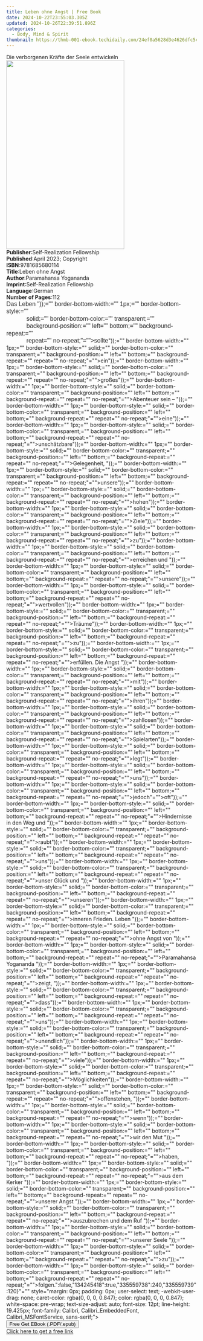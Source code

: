 ```yaml
---
title: Leben ohne Angst | Free Book
date: 2024-10-22T23:55:03.305Z
updated: 2024-10-26T22:39:51.896Z
categories:
  - Body, Mind & Spirit
thumbnail: https://thmb-001-ebook.techidaily.com/24ef0a5628d3e4626dfc5c8d69677e8e4599262b31b677d5f252906e4bb52bc0.jpg
---
```

<main id="book-container">
  <div class="flex flex-col">
    <div class="book-brief flex-1 py-6 px-4 sm:p-6 md:py-10 md:px-8">
      <!-- brief-->
      <div class="book-brief-main">
        Die verborgenen Kräfte der Seele entwickeln
      </div>
    </div>
    <div
      class="book-meta-info flex-1 grid gap-4 col-start-1 col-end-3 row-start-1 sm:mb-6 sm:grid-cols-4 lg:gap-6 lg:col-start-2 lg:row-end-6 lg:row-span-6 lg:mb-0"
    >
      <div
        class="book-meta-info-left place-content-center mt-4 p-4 text-sm leading-6 col-start-2 col-span-2 dark:text-slate-400"
      >
        <img
          class="w-full h-500 object-cover rounded-lg sm:h-255 sm:col-span-2 lg:col-span-full"
          src="https://img-001-ebook.techidaily.com/3a0c5f275c8f64d6d5b90035a1e5d754461044d3d2dd6bd0b51eb905692ae1aa.jpg"
          alt=""
          width="312"
          height="500"
        />
      </div>
      <div
        class="book-meta-info-right mt-2 col-start-1 row-start-2 col-span-3 self-center"
      >
        <!-- meta data  -->
        <div class="flex flex-col px-4 md:px-8">
          <div class="flex-1">
            <strong>Publisher</strong>:<span class="px-2"
              >Self-Realization Fellowship</span
            >
          </div>
          <div class="flex-1">
            <strong>Published</strong>:<span class="px-2"
              >April 2023; Copyright</span
            >
          </div>
          <div class="flex-1">
            <strong>ISBN</strong>:<span class="px-2">9781685680114</span>
          </div>
          <div class="flex-1">
            <strong>Title</strong>:<span class="px-2">Leben ohne Angst</span>
          </div>
          <div class="flex-1">
            <strong>Author</strong>:<span class="px-2"
              >Paramahansa Yogananda</span
            >
          </div>
          <div class="flex-1">
            <strong>Imprint</strong>:<span class="px-2"
              >Self-Realization Fellowship</span
            >
          </div>
          <div class="flex-1">
            <strong>Language</strong>:<span class="px-2">German</span>
          </div>
          <div class="flex-1">
            <strong>Number of Pages</strong>:<span class="px-2">112</span>
          </div>
        </div>
      </div>
    </div>
    <div class="book-description flex-1 py-6 px-4 sm:p-6 md:py-10 md:px-8">
      <div class="book-description-main">
        <div accordion-content="" id="description">
          <span
            data-contrast="auto"
            xml:lang="EN-US"
            lang="EN-US"
            class="TextRun SCXW56554725 BCX4"
            style="
              margin: 0px;
              padding: 0px;
              user-select: text;
              -webkit-user-drag: none;
              caret-color: rgba(0, 0, 0, 0.847);
              color: rgba(0, 0, 0, 0.847);
              white-space: pre-wrap;
              text-size-adjust: auto;
              font-size: 12pt;
              line-height: 19.425px;
              font-family: Calibri, Calibri_EmbeddedFont, Calibri_MSFontService,
                sans-serif;
              font-variant-ligatures: none !important;
            "
            ><span
              class="NormalTextRun SCXW56554725 BCX4"
              style="
                margin: 0px;
                padding: 0px;
                user-select: text;
                -webkit-user-drag: none;
              "
              >Das Leben </span
            >"));="" border-bottom-width:="" 1px;="" border-bottom-style:=""
            solid;="" border-bottom-color:="" transparent;=""
            background-position:="" left="" bottom;="" background-repeat:=""
            repeat="" no-repeat;"=""&gt;sollte</span
          ><span
            class="NormalTextRun SCXW56554725 BCX4"
            style="
              margin: 0px;
              padding: 0px;
              user-select: text;
              -webkit-user-drag: none;
            "
          ></span
          >"));="" border-bottom-width:="" 1px;="" border-bottom-style:=""
          solid;="" border-bottom-color:="" transparent;=""
          background-position:="" left="" bottom;="" background-repeat:=""
          repeat="" no-repeat;"=""&gt;ein<span
            class="NormalTextRun SCXW56554725 BCX4"
            style="
              margin: 0px;
              padding: 0px;
              user-select: text;
              -webkit-user-drag: none;
            "
          ></span
          >"));="" border-bottom-width:="" 1px;="" border-bottom-style:=""
          solid;="" border-bottom-color:="" transparent;=""
          background-position:="" left="" bottom;="" background-repeat:=""
          repeat="" no-repeat;"=""&gt;großes<span
            class="NormalTextRun SCXW56554725 BCX4"
            style="
              margin: 0px;
              padding: 0px;
              user-select: text;
              -webkit-user-drag: none;
            "
          ></span
          >"));="" border-bottom-width:="" 1px;="" border-bottom-style:=""
          solid;="" border-bottom-color:="" transparent;=""
          background-position:="" left="" bottom;="" background-repeat:=""
          repeat="" no-repeat;"=""&gt;Abenteuer<span
            class="NormalTextRun SCXW56554725 BCX4"
            style="
              margin: 0px;
              padding: 0px;
              user-select: text;
              -webkit-user-drag: none;
            "
          >
            sein – </span
          >"));="" border-bottom-width:="" 1px;="" border-bottom-style:=""
          solid;="" border-bottom-color:="" transparent;=""
          background-position:="" left="" bottom;="" background-repeat:=""
          repeat="" no-repeat;"=""&gt;eine<span
            class="NormalTextRun SCXW56554725 BCX4"
            style="
              margin: 0px;
              padding: 0px;
              user-select: text;
              -webkit-user-drag: none;
            "
          ></span
          >"));="" border-bottom-width:="" 1px;="" border-bottom-style:=""
          solid;="" border-bottom-color:="" transparent;=""
          background-position:="" left="" bottom;="" background-repeat:=""
          repeat="" no-repeat;"=""&gt;unschätzbare<span
            class="NormalTextRun SCXW56554725 BCX4"
            style="
              margin: 0px;
              padding: 0px;
              user-select: text;
              -webkit-user-drag: none;
            "
          ></span
          >"));="" border-bottom-width:="" 1px;="" border-bottom-style:=""
          solid;="" border-bottom-color:="" transparent;=""
          background-position:="" left="" bottom;="" background-repeat:=""
          repeat="" no-repeat;"=""&gt;Gelegenheit<span
            class="NormalTextRun SCXW56554725 BCX4"
            style="
              margin: 0px;
              padding: 0px;
              user-select: text;
              -webkit-user-drag: none;
            "
            >, </span
          >"));="" border-bottom-width:="" 1px;="" border-bottom-style:=""
          solid;="" border-bottom-color:="" transparent;=""
          background-position:="" left="" bottom;="" background-repeat:=""
          repeat="" no-repeat;"=""&gt;unsere<span
            class="NormalTextRun SCXW56554725 BCX4"
            style="
              margin: 0px;
              padding: 0px;
              user-select: text;
              -webkit-user-drag: none;
            "
          ></span
          >"));="" border-bottom-width:="" 1px;="" border-bottom-style:=""
          solid;="" border-bottom-color:="" transparent;=""
          background-position:="" left="" bottom;="" background-repeat:=""
          repeat="" no-repeat;"=""&gt;hohen<span
            class="NormalTextRun SCXW56554725 BCX4"
            style="
              margin: 0px;
              padding: 0px;
              user-select: text;
              -webkit-user-drag: none;
            "
          ></span
          >"));="" border-bottom-width:="" 1px;="" border-bottom-style:=""
          solid;="" border-bottom-color:="" transparent;=""
          background-position:="" left="" bottom;="" background-repeat:=""
          repeat="" no-repeat;"=""&gt;Ziele<span
            class="NormalTextRun SCXW56554725 BCX4"
            style="
              margin: 0px;
              padding: 0px;
              user-select: text;
              -webkit-user-drag: none;
            "
          ></span
          >"));="" border-bottom-width:="" 1px;="" border-bottom-style:=""
          solid;="" border-bottom-color:="" transparent;=""
          background-position:="" left="" bottom;="" background-repeat:=""
          repeat="" no-repeat;"=""&gt;zu<span
            class="NormalTextRun SCXW56554725 BCX4"
            style="
              margin: 0px;
              padding: 0px;
              user-select: text;
              -webkit-user-drag: none;
            "
          ></span
          >"));="" border-bottom-width:="" 1px;="" border-bottom-style:=""
          solid;="" border-bottom-color:="" transparent;=""
          background-position:="" left="" bottom;="" background-repeat:=""
          repeat="" no-repeat;"=""&gt;erreichen<span
            class="NormalTextRun SCXW56554725 BCX4"
            style="
              margin: 0px;
              padding: 0px;
              user-select: text;
              -webkit-user-drag: none;
            "
          >
            und </span
          >"));="" border-bottom-width:="" 1px;="" border-bottom-style:=""
          solid;="" border-bottom-color:="" transparent;=""
          background-position:="" left="" bottom;="" background-repeat:=""
          repeat="" no-repeat;"=""&gt;unsere<span
            class="NormalTextRun SCXW56554725 BCX4"
            style="
              margin: 0px;
              padding: 0px;
              user-select: text;
              -webkit-user-drag: none;
            "
          ></span
          >"));="" border-bottom-width:="" 1px;="" border-bottom-style:=""
          solid;="" border-bottom-color:="" transparent;=""
          background-position:="" left="" bottom;="" background-repeat:=""
          repeat="" no-repeat;"=""&gt;wertvollen<span
            class="NormalTextRun SCXW56554725 BCX4"
            style="
              margin: 0px;
              padding: 0px;
              user-select: text;
              -webkit-user-drag: none;
            "
          ></span
          >"));="" border-bottom-width:="" 1px;="" border-bottom-style:=""
          solid;="" border-bottom-color:="" transparent;=""
          background-position:="" left="" bottom;="" background-repeat:=""
          repeat="" no-repeat;"=""&gt;Träume<span
            class="NormalTextRun SCXW56554725 BCX4"
            style="
              margin: 0px;
              padding: 0px;
              user-select: text;
              -webkit-user-drag: none;
            "
          ></span
          >"));="" border-bottom-width:="" 1px;="" border-bottom-style:=""
          solid;="" border-bottom-color:="" transparent;=""
          background-position:="" left="" bottom;="" background-repeat:=""
          repeat="" no-repeat;"=""&gt;zu<span
            class="NormalTextRun SCXW56554725 BCX4"
            style="
              margin: 0px;
              padding: 0px;
              user-select: text;
              -webkit-user-drag: none;
            "
          ></span
          >"));="" border-bottom-width:="" 1px;="" border-bottom-style:=""
          solid;="" border-bottom-color:="" transparent;=""
          background-position:="" left="" bottom;="" background-repeat:=""
          repeat="" no-repeat;"=""&gt;erfüllen<span
            class="NormalTextRun SCXW56554725 BCX4"
            style="
              margin: 0px;
              padding: 0px;
              user-select: text;
              -webkit-user-drag: none;
            "
            >. Die Angst </span
          >"));="" border-bottom-width:="" 1px;="" border-bottom-style:=""
          solid;="" border-bottom-color:="" transparent;=""
          background-position:="" left="" bottom;="" background-repeat:=""
          repeat="" no-repeat;"=""&gt;mit<span
            class="NormalTextRun SCXW56554725 BCX4"
            style="
              margin: 0px;
              padding: 0px;
              user-select: text;
              -webkit-user-drag: none;
            "
          ></span
          >"));="" border-bottom-width:="" 1px;="" border-bottom-style:=""
          solid;="" border-bottom-color:="" transparent;=""
          background-position:="" left="" bottom;="" background-repeat:=""
          repeat="" no-repeat;"=""&gt;ihren<span
            class="NormalTextRun SCXW56554725 BCX4"
            style="
              margin: 0px;
              padding: 0px;
              user-select: text;
              -webkit-user-drag: none;
            "
          ></span
          >"));="" border-bottom-width:="" 1px;="" border-bottom-style:=""
          solid;="" border-bottom-color:="" transparent;=""
          background-position:="" left="" bottom;="" background-repeat:=""
          repeat="" no-repeat;"=""&gt;zahllosen<span
            class="NormalTextRun SCXW56554725 BCX4"
            style="
              margin: 0px;
              padding: 0px;
              user-select: text;
              -webkit-user-drag: none;
            "
          ></span
          >"));="" border-bottom-width:="" 1px;="" border-bottom-style:=""
          solid;="" border-bottom-color:="" transparent;=""
          background-position:="" left="" bottom;="" background-repeat:=""
          repeat="" no-repeat;"=""&gt;Spielarten<span
            class="NormalTextRun SCXW56554725 BCX4"
            style="
              margin: 0px;
              padding: 0px;
              user-select: text;
              -webkit-user-drag: none;
            "
          ></span
          >"));="" border-bottom-width:="" 1px;="" border-bottom-style:=""
          solid;="" border-bottom-color:="" transparent;=""
          background-position:="" left="" bottom;="" background-repeat:=""
          repeat="" no-repeat;"=""&gt;legt<span
            class="NormalTextRun SCXW56554725 BCX4"
            style="
              margin: 0px;
              padding: 0px;
              user-select: text;
              -webkit-user-drag: none;
            "
          ></span
          >"));="" border-bottom-width:="" 1px;="" border-bottom-style:=""
          solid;="" border-bottom-color:="" transparent;=""
          background-position:="" left="" bottom;="" background-repeat:=""
          repeat="" no-repeat;"=""&gt;uns<span
            class="NormalTextRun SCXW56554725 BCX4"
            style="
              margin: 0px;
              padding: 0px;
              user-select: text;
              -webkit-user-drag: none;
            "
          ></span
          >"));="" border-bottom-width:="" 1px;="" border-bottom-style:=""
          solid;="" border-bottom-color:="" transparent;=""
          background-position:="" left="" bottom;="" background-repeat:=""
          repeat="" no-repeat;"=""&gt;jedoch<span
            class="NormalTextRun SCXW56554725 BCX4"
            style="
              margin: 0px;
              padding: 0px;
              user-select: text;
              -webkit-user-drag: none;
            "
          ></span
          >"=""&gt;oft<span
            class="NormalTextRun SCXW56554725 BCX4"
            style="
              margin: 0px;
              padding: 0px;
              user-select: text;
              -webkit-user-drag: none;
            "
          ></span
          >"));="" border-bottom-width:="" 1px;="" border-bottom-style:=""
          solid;="" border-bottom-color:="" transparent;=""
          background-position:="" left="" bottom;="" background-repeat:=""
          repeat="" no-repeat;"=""&gt;Hindernisse<span
            class="NormalTextRun SCXW56554725 BCX4"
            style="
              margin: 0px;
              padding: 0px;
              user-select: text;
              -webkit-user-drag: none;
            "
          >
            in den Weg und </span
          >"));="" border-bottom-width:="" 1px;="" border-bottom-style:=""
          solid;="" border-bottom-color:="" transparent;=""
          background-position:="" left="" bottom;="" background-repeat:=""
          repeat="" no-repeat;"=""&gt;raubt<span
            class="NormalTextRun SCXW56554725 BCX4"
            style="
              margin: 0px;
              padding: 0px;
              user-select: text;
              -webkit-user-drag: none;
            "
          ></span
          >"));="" border-bottom-width:="" 1px;="" border-bottom-style:=""
          solid;="" border-bottom-color:="" transparent;=""
          background-position:="" left="" bottom;="" background-repeat:=""
          repeat="" no-repeat;"=""&gt;uns<span
            class="NormalTextRun SCXW56554725 BCX4"
            style="
              margin: 0px;
              padding: 0px;
              user-select: text;
              -webkit-user-drag: none;
            "
          ></span
          >"));="" border-bottom-width:="" 1px;="" border-bottom-style:=""
          solid;="" border-bottom-color:="" transparent;=""
          background-position:="" left="" bottom;="" background-repeat:=""
          repeat="" no-repeat;"=""&gt;unser<span
            class="NormalTextRun SCXW56554725 BCX4"
            style="
              margin: 0px;
              padding: 0px;
              user-select: text;
              -webkit-user-drag: none;
            "
          >
            Glück und </span
          >"));="" border-bottom-width:="" 1px;="" border-bottom-style:=""
          solid;="" border-bottom-color:="" transparent;=""
          background-position:="" left="" bottom;="" background-repeat:=""
          repeat="" no-repeat;"=""&gt;unseren<span
            class="NormalTextRun SCXW56554725 BCX4"
            style="
              margin: 0px;
              padding: 0px;
              user-select: text;
              -webkit-user-drag: none;
            "
          ></span
          >"));="" border-bottom-width:="" 1px;="" border-bottom-style:=""
          solid;="" border-bottom-color:="" transparent;=""
          background-position:="" left="" bottom;="" background-repeat:=""
          repeat="" no-repeat;"=""&gt;inneren<span
            class="NormalTextRun SCXW56554725 BCX4"
            style="
              margin: 0px;
              padding: 0px;
              user-select: text;
              -webkit-user-drag: none;
            "
          >
            Frieden. Leben </span
          >"));="" border-bottom-width:="" 1px;="" border-bottom-style:=""
          solid;="" border-bottom-color:="" transparent;=""
          background-position:="" left="" bottom;="" background-repeat:=""
          repeat="" no-repeat;"=""&gt;ohne<span
            class="NormalTextRun SCXW56554725 BCX4"
            style="
              margin: 0px;
              padding: 0px;
              user-select: text;
              -webkit-user-drag: none;
            "
          >
            Angst von </span
          >"));="" border-bottom-width:="" 1px;="" border-bottom-style:=""
          solid;="" border-bottom-color:="" transparent;=""
          background-position:="" left="" bottom;="" background-repeat:=""
          repeat="" no-repeat;"=""&gt;Paramahansa<span
            class="NormalTextRun SCXW56554725 BCX4"
            style="
              margin: 0px;
              padding: 0px;
              user-select: text;
              -webkit-user-drag: none;
            "
          >
            Yogananda </span
          >"));="" border-bottom-width:="" 1px;="" border-bottom-style:=""
          solid;="" border-bottom-color:="" transparent;=""
          background-position:="" left="" bottom;="" background-repeat:=""
          repeat="" no-repeat;"=""&gt;zeigt<span
            class="NormalTextRun SCXW56554725 BCX4"
            style="
              margin: 0px;
              padding: 0px;
              user-select: text;
              -webkit-user-drag: none;
            "
            >, </span
          >"));="" border-bottom-width:="" 1px;="" border-bottom-style:=""
          solid;="" border-bottom-color:="" transparent;=""
          background-position:="" left="" bottom;="" background-repeat:=""
          repeat="" no-repeat;"=""&gt;dass<span
            class="NormalTextRun SCXW56554725 BCX4"
            style="
              margin: 0px;
              padding: 0px;
              user-select: text;
              -webkit-user-drag: none;
            "
          ></span
          >"));="" border-bottom-width:="" 1px;="" border-bottom-style:=""
          solid;="" border-bottom-color:="" transparent;=""
          background-position:="" left="" bottom;="" background-repeat:=""
          repeat="" no-repeat;"=""&gt;uns<span
            class="NormalTextRun SCXW56554725 BCX4"
            style="
              margin: 0px;
              padding: 0px;
              user-select: text;
              -webkit-user-drag: none;
            "
          ></span
          >"));="" border-bottom-width:="" 1px;="" border-bottom-style:=""
          solid;="" border-bottom-color:="" transparent;=""
          background-position:="" left="" bottom;="" background-repeat:=""
          repeat="" no-repeat;"=""&gt;unendlich<span
            class="NormalTextRun SCXW56554725 BCX4"
            style="
              margin: 0px;
              padding: 0px;
              user-select: text;
              -webkit-user-drag: none;
            "
          ></span
          >"));="" border-bottom-width:="" 1px;="" border-bottom-style:=""
          solid;="" border-bottom-color:="" transparent;=""
          background-position:="" left="" bottom;="" background-repeat:=""
          repeat="" no-repeat;"=""&gt;viele<span
            class="NormalTextRun SCXW56554725 BCX4"
            style="
              margin: 0px;
              padding: 0px;
              user-select: text;
              -webkit-user-drag: none;
            "
          ></span
          >"));="" border-bottom-width:="" 1px;="" border-bottom-style:=""
          solid;="" border-bottom-color:="" transparent;=""
          background-position:="" left="" bottom;="" background-repeat:=""
          repeat="" no-repeat;"=""&gt;Möglichkeiten<span
            class="NormalTextRun SCXW56554725 BCX4"
            style="
              margin: 0px;
              padding: 0px;
              user-select: text;
              -webkit-user-drag: none;
            "
          ></span
          >"));="" border-bottom-width:="" 1px;="" border-bottom-style:=""
          solid;="" border-bottom-color:="" transparent;=""
          background-position:="" left="" bottom;="" background-repeat:=""
          repeat="" no-repeat;"=""&gt;offenstehen<span
            class="NormalTextRun SCXW56554725 BCX4"
            style="
              margin: 0px;
              padding: 0px;
              user-select: text;
              -webkit-user-drag: none;
            "
            >, </span
          >"));="" border-bottom-width:="" 1px;="" border-bottom-style:=""
          solid;="" border-bottom-color:="" transparent;=""
          background-position:="" left="" bottom;="" background-repeat:=""
          repeat="" no-repeat;"=""&gt;wenn<span
            class="NormalTextRun SCXW56554725 BCX4"
            style="
              margin: 0px;
              padding: 0px;
              user-select: text;
              -webkit-user-drag: none;
            "
          ></span
          >"));="" border-bottom-width:="" 1px;="" border-bottom-style:=""
          solid;="" border-bottom-color:="" transparent;=""
          background-position:="" left="" bottom;="" background-repeat:=""
          repeat="" no-repeat;"=""&gt;wir<span
            class="NormalTextRun SCXW56554725 BCX4"
            style="
              margin: 0px;
              padding: 0px;
              user-select: text;
              -webkit-user-drag: none;
            "
          >
            den Mut </span
          >"));="" border-bottom-width:="" 1px;="" border-bottom-style:=""
          solid;="" border-bottom-color:="" transparent;=""
          background-position:="" left="" bottom;="" background-repeat:=""
          repeat="" no-repeat;"=""&gt;haben<span
            class="NormalTextRun SCXW56554725 BCX4"
            style="
              margin: 0px;
              padding: 0px;
              user-select: text;
              -webkit-user-drag: none;
            "
            >, </span
          >"));="" border-bottom-width:="" 1px;="" border-bottom-style:=""
          solid;="" border-bottom-color:="" transparent;=""
          background-position:="" left="" bottom;="" background-repeat:=""
          repeat="" no-repeat;"=""&gt;aus<span
            class="NormalTextRun SCXW56554725 BCX4"
            style="
              margin: 0px;
              padding: 0px;
              user-select: text;
              -webkit-user-drag: none;
            "
          >
            dem Kerker </span
          >"));="" border-bottom-width:="" 1px;="" border-bottom-style:=""
          solid;="" border-bottom-color:="" transparent;=""
          background-position:="" left="" bottom;="" background-repeat:=""
          repeat="" no-repeat;"=""&gt;unserer<span
            class="NormalTextRun SCXW56554725 BCX4"
            style="
              margin: 0px;
              padding: 0px;
              user-select: text;
              -webkit-user-drag: none;
            "
          >
            Angst </span
          >"));="" border-bottom-width:="" 1px;="" border-bottom-style:=""
          solid;="" border-bottom-color:="" transparent;=""
          background-position:="" left="" bottom;="" background-repeat:=""
          repeat="" no-repeat;"=""&gt;auszubrechen<span
            class="NormalTextRun SCXW56554725 BCX4"
            style="
              margin: 0px;
              padding: 0px;
              user-select: text;
              -webkit-user-drag: none;
            "
          >
            und dem Ruf </span
          >"));="" border-bottom-width:="" 1px;="" border-bottom-style:=""
          solid;="" border-bottom-color:="" transparent;=""
          background-position:="" left="" bottom;="" background-repeat:=""
          repeat="" no-repeat;"=""&gt;unserer<span
            class="NormalTextRun SCXW56554725 BCX4"
            style="
              margin: 0px;
              padding: 0px;
              user-select: text;
              -webkit-user-drag: none;
            "
          >
            Seele </span
          >"));="" border-bottom-width:="" 1px;="" border-bottom-style:=""
          solid;="" border-bottom-color:="" transparent;=""
          background-position:="" left="" bottom;="" background-repeat:=""
          repeat="" no-repeat;"=""&gt;zu<span
            class="NormalTextRun SCXW56554725 BCX4"
            style="
              margin: 0px;
              padding: 0px;
              user-select: text;
              -webkit-user-drag: none;
            "
          ></span
          >"));="" border-bottom-width:="" 1px;="" border-bottom-style:=""
          solid;="" border-bottom-color:="" transparent;=""
          background-position:="" left="" bottom;="" background-repeat:=""
          repeat="" no-repeat;"=""&gt;folgen<span
            class="NormalTextRun SCXW56554725 BCX4"
            style="
              margin: 0px;
              padding: 0px;
              user-select: text;
              -webkit-user-drag: none;
            "
            >.</span
          >":false,"134245418":true,"335559738":240,"335559739":120}"=""
          style="margin: 0px; padding: 0px; user-select: text;
          -webkit-user-drag: none; caret-color: rgba(0, 0, 0, 0.847); color:
          rgba(0, 0, 0, 0.847); white-space: pre-wrap; text-size-adjust: auto;
          font-size: 12pt; line-height: 19.425px; font-family: Calibri,
          Calibri_EmbeddedFont, Calibri_MSFontService, sans-serif;"&gt;&nbsp;
        </div>
      </div>
    </div>
    <div class="book-excerpts flex-1 py-6 px-4 sm:p-6 md:py-10 md:px-8"></div>
    <div
      class="book-about-author flex-1 py-6 px-4 sm:p-6 md:py-10 md:px-8"
    ></div>
    <div class="book-free-get flex-1 py-6 px-4 sm:p-6 md:py-10 md:px-8">
      <button
        id="btn-free-get"
        class="bg-blue-500 hover:bg-blue-700 text-white font-bold py-2 px-4 rounded"
      >
        Free Get EBook (.PDF/.epub)
      </button>
      <div id="countdown-display" class="px-2 text-lg mt-2"></div>
      <a
        id="free-link"
        class="hidden bg-blue-500 hover:bg-blue-700 text-white font-bold py-2 px-4 rounded"
        href="https://www.ebooks.com/en-us/book/210819543/leben-ohne-angst/paramahansa-yogananda/"
        target="_blank"
        >Click here to get a free link</a
      >
    </div>
    <script>
      let countdownTime = 0;
      let countdownInterval = null;
      document
        .getElementById('btn-free-get')
        .addEventListener('click', startCountdown);
      function startCountdown() {
        countdownTime = new Date().getTime() + 60000 * 3;
        countdownInterval = setInterval(updateCountdown, 1000);
        document.getElementById('btn-free-get').disabled = true;
        document
          .getElementById('btn-free-get')
          .classList.add('bg-gray-500', 'cursor-not-allowed');
      }
      function updateCountdown() {
        let currentTime = new Date().getTime();
        let timeLeft = countdownTime - currentTime;
        let secondsLeft = Math.floor(timeLeft / 1000);
        document.getElementById('countdown-display').innerHTML =
          `Remaining time: ${secondsLeft} seconds.`;
        if (secondsLeft <= 0) {
          clearInterval(countdownInterval);
          document.getElementById('btn-free-get').classList.add('hidden');
          document.getElementById('free-link').classList.remove('hidden');
          document.getElementById('countdown-display').innerHTML = '';
        }
      }
    </script>
  </div>
</main>

<ins class="adsbygoogle"
      style="display:block"
      data-ad-client="ca-pub-7571918770474297"
      data-ad-slot="8358498916"
      data-ad-format="auto"
      data-full-width-responsive="true"></ins>
    